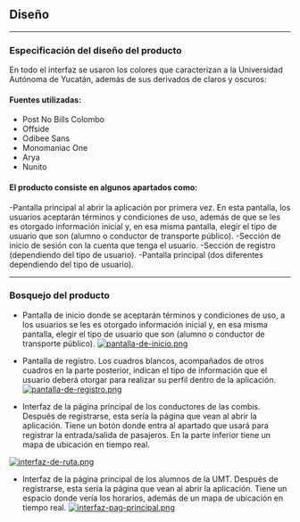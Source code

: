 ## Diseño
---
### Especificación del diseño del producto 
En todo el interfaz se usaron los colores que caracterizan a la Universidad Autónoma de Yucatán, además de sus derivados de claros y oscuros:
#### Fuentes utilizadas:
* Post No Bills Colombo
* Offside
* Odibee Sans
* Monomaniac One
* Arya
* Nunito

#### El producto consiste en algunos apartados como:
-Pantalla principal al abrir la aplicación por primera vez. En esta pantalla, los usuarios aceptarán términos y condiciones de uso, además de que se les es otorgado información inicial y, en esa misma pantalla, elegir el tipo de usuario que son (alumno o conductor de transporte público).
-Sección de inicio de sesión con la cuenta que tenga el usuario.
-Sección de registro (dependiendo del tipo de usuario).
-Pantalla principal (dos diferentes dependiendo del tipo de usuario).

---
### Bosquejo del producto
* Pantalla de inicio donde se aceptarán términos y condiciones de uso, a los usuarios se les es otorgado información inicial y, en esa misma pantalla, elegir el tipo de usuario que son (alumno o conductor de transporte público).
[![pantalla-de-inicio.png](https://i.postimg.cc/W3pyXCvj/pantalla-de-inicio.png)](https://postimg.cc/8F3wCycn)

* Pantalla de registro. Los cuadros blancos, acompañados de otros cuadros en la parte posterior, indican el tipo de información que el usuario deberá otorgar para realizar su perfil dentro de la aplicación.
[![pantalla-de-registro.png](https://i.postimg.cc/4yqF43hN/pantalla-de-registro.png)](https://postimg.cc/LgkVN2Tr)

* Interfaz de la página principal de los conductores de las combis. Después de registrarse, esta sería la página que vean al abrir la aplicación.
Tiene un botón donde entra al apartado que usará para registrar la entrada/salida de pasajeros.
En la parte inferior tiene un mapa de ubicación en tiempo real.

[![interfaz-de-ruta.png](https://i.postimg.cc/rw6YvKkf/interfaz-de-ruta.png)](https://postimg.cc/ykPPR6WR)

* Interfaz de la página principal de los alumnos de la UMT. Después de registrarse, esta sería la página que vean al abrir la aplicación.
Tiene un espacio donde vería los horarios, además de un mapa de ubicación en tiempo real.
[![interfaz-pag-principal.png](https://i.postimg.cc/R0ds6dnY/interfaz-pag-principal.png)](https://postimg.cc/JyycSbx3)
